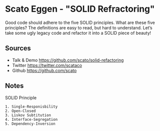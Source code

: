 Scato Eggen - "SOLID Refractoring"
==================================

Good code should adhere to the five SOLID principles. What are these five principles? The definitions are easy to read, 
but hard to understand. Let’s take some ugly legacy code and refactor it into a SOLID piece of beauty!

Sources
-------

 * Talk & Demo <https://github.com/scato/solid-refactoring>
 * Twitter <https://twitter.com/scataco>
 * Github <https://github.com/scato>

Notes
-----

  SOLID Principle

    1. Single-Responisbility
    2. Open-Closed
    3. Liskov Subtitution
    4. Interface-Segregation
    5. Dependency-Inversion


